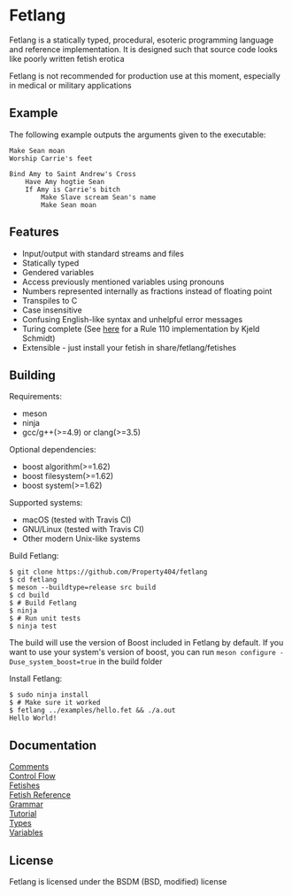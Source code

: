 # Fetlang
Fetlang is a statically typed, procedural, esoteric programming language and
reference implementation. It is designed such that source code looks like
poorly written fetish erotica  

Fetlang is not recommended for production use at this moment, especially in
medical or military applications

## Example
The following example outputs the arguments given to the executable:

    Make Sean moan
    Worship Carrie's feet
    
    Bind Amy to Saint Andrew's Cross
        Have Amy hogtie Sean
        If Amy is Carrie's bitch
            Make Slave scream Sean's name
            Make Sean moan


## Features
* Input/output with standard streams and files
* Statically typed
* Gendered variables
* Access previously mentioned variables using pronouns
* Numbers represented internally as fractions instead of floating point
* Transpiles to C
* Case insensitive
* Confusing English-like syntax and unhelpful error messages
* Turing complete (See [here](https://github.com/KjeldSchmidt/Fetlang__110) for a Rule 110 implementation by Kjeld Schmidt)
* Extensible - just install your fetish in share/fetlang/fetishes

## Building
Requirements:
* meson
* ninja
* gcc/g++(>=4.9) or clang(>=3.5)  

Optional dependencies:
* boost algorithm(>=1.62)
* boost filesystem(>=1.62)
* boost system(>=1.62)

Supported systems:  
* macOS (tested with Travis CI)
* GNU/Linux (tested with Travis CI)
* Other modern Unix-like systems

Build Fetlang:  
```shell
$ git clone https://github.com/Property404/fetlang
$ cd fetlang
$ meson --buildtype=release src build
$ cd build
$ # Build Fetlang
$ ninja
$ # Run unit tests
$ ninja test
```

The build will use the version of Boost included in Fetlang by default. If you
want to use your system's version of boost, you can run
`meson configure -Duse_system_boost=true` in the build folder

Install Fetlang:  
```shell
$ sudo ninja install
$ # Make sure it worked
$ fetlang ../examples/hello.fet && ./a.out
Hello World!
```

## Documentation
[Comments](docs/comments.md)  
[Control Flow](docs/control%20flow.md)  
[Fetishes](docs/fetishes.md)  
[Fetish Reference](docs/reference.md)  
[Grammar](docs/grammar.md)  
[Tutorial](docs/tutorial.md)  
[Types](docs/types.md)  
[Variables](docs/variables.md)  

## License
Fetlang is licensed under the BSDM (BSD, modified) license

